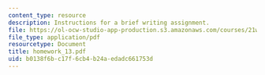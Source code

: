 ```yaml
---
content_type: resource
description: Instructions for a brief writing assignment.
file: https://ol-ocw-studio-app-production.s3.amazonaws.com/courses/21w-730-2-the-creative-spark-fall-2004/b0138f6bc17f6cb4b24aedadc661753d_homework_13.pdf
file_type: application/pdf
resourcetype: Document
title: homework_13.pdf
uid: b0138f6b-c17f-6cb4-b24a-edadc661753d
---
```

